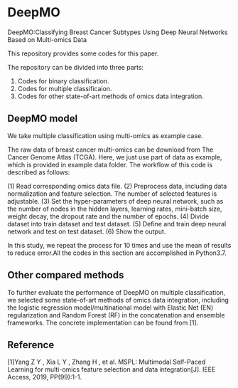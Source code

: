 # DeepMO
DeepMO:Classifying Breast Cancer Subtypes Using Deep Neural Networks Based on Multi-omics Data

This repository provides some codes for this paper.

The repository can be divided into three parts:
1. Codes for binary classification.
2. Codes for multiple classificaion.
3. Codes for other state-of-art methods of omics data integration.

## DeepMO model
We take multiple classification using multi-omics as example case.

The raw data of breast cancer multi-omics can be download from The Cancer Genome Atlas (TCGA). Here, we just use part of data as example, which is provided in example data folder. The workflow of this code is described as follows:

(1) Read corresponding omics data file.
(2) Preprocess data, including data normalization and feature selection. The number of selected features is adjustable.
(3) Set the hyper-parameters of deep neural network, such as the number of nodes in the hidden layers, learning rates, mini-batch size, weight decay, the dropout rate and the number of epochs.
(4) Divide dataset into train dataset and test dataset.
(5) Define and train deep neural network and test on test dataset.
(6) Show the output.

In this study, we repeat the process for 10 times and use the mean of results to reduce error.All the codes in this section are accomplished in Python3.7.

## Other compared methods
To further evaluate the performance of DeepMO on multiple classification, we selected some state-of-art methods of omics data integration, including the logistic regression model/multinational model with Elastic Net (EN) regularization and Random Forest (RF) in the concatenation and ensemble frameworks. The concrete implementation can be found from [1].

## Reference
[1]Yang Z Y , Xia L Y , Zhang H , et al. MSPL: Multimodal Self-Paced Learning for multi-omics feature selection and data integration[J]. IEEE Access, 2019, PP(99):1-1.
